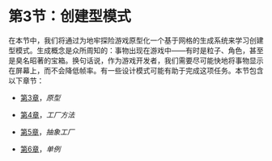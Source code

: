 # 第3节：创建型模式

在本节中，我们将通过为地牢探险游戏原型化一个基于网格的生成系统来学习创建型模式。生成概念是众所周知的：事物出现在游戏中——有时是粒子、角色，甚至是臭名昭著的宝箱。换句话说，作为游戏开发者，我们需要尽可能快地将事物显示在屏幕上，而不会降低帧率。有一些设计模式可能有助于完成这项任务。本节包含以下章节：

+   [第3章](a0abace8-722e-42bb-83f3-94bb07aae15e.xhtml)，*原型*

+   [第4章](53f1b25e-e9c8-47b4-aa76-82c71fffdb8c.xhtml)，*工厂方法*

+   [第5章](d9999ba6-767b-48db-8b12-d3b51730104c.xhtml)，*抽象工厂*

+   [第6章](b8d60568-5961-4e57-b722-36028db5d1a9.xhtml)，*单例*
